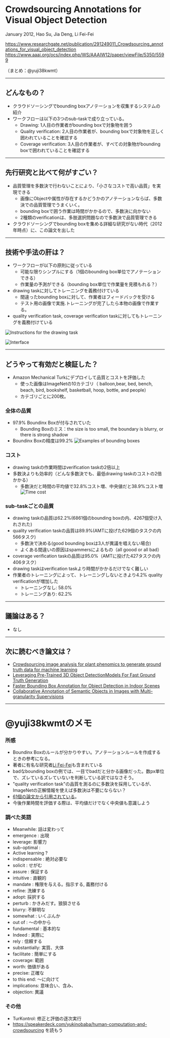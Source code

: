 Crowdsourcing Annotations for Visual Object Detection
===

January 2012,  Hao Su, Jia Deng, Li Fei-Fei

https://www.researchgate.net/publication/291249011_Crowdsourcing_annotations_for_visual_object_detection
https://www.aaai.org/ocs/index.php/WS/AAAIW12/paper/viewFile/5350/5599

（まとめ：@yuji38kwmt）

---

## どんなもの？

* クラウドソーシングでbounding boxアノテーションを収集するシステムの紹介
* ワークフローは以下の3つのsub-taskで成り立っている。
    * Drawing: 1人目の作業者がbounding boxで対象物を囲う
    * Quality verification: 2人目の作業者が、bounding boxで対象物を正しく囲われていることを確認する
    * Coverage verification: 3人目の作業者が、すべての対象物がbounding boxで囲われていることを確認する


---
## 先行研究と比べて何がすごい？
* 品質管理を多数決で行わないことにより、「小さなコストで高い品質」を実現できる
    * 画像にObjectや属性が存在するかどうかのアノテーションならば、多数決での品質管理でうまくいく。
    * bounding boxで囲う作業は時間がかかるので、多数決に向かない
    * 2種類のverificationは、多肢選択問題なので多数決で品質管理できる
* クラウドソーシングでbounding boxを集める詳細な研究がない時代（2012年時点）に、この論文を出した


---

## 技術や手法の肝は？

* ワークフローが以下の原則に従っている
    * 可能な限りシンプルにする（1個のbounding box単位でアノテーションできる）
    * 作業量の予測ができる（bounding box単位で作業量を見積もれる？）
* drawing taskに対してトレーニングを義務付けている
    * 間違ったbounding boxに対して、作業者はフィードバックを受ける
    * テスト用の画像で実施.トレーニングが完了したら本物の画像で作業する。
* quality verification task, coverage verification taskに対してもトレーニングを義務付けている

![Instructions for the drawing task](yuji38kwmt/instructions-for-drawing.PNG)

![Interface](yuji38kwmt/interface.PNG)

---

## どうやって有効だと検証した？

* Amazon Mechanical Turkにデプロイして品質とコストを評価した
    * 使った画像はImageNetの10カテゴリ（ balloon,bear, bed, bench, beach, bird, bookshelf, basketball, hoop, bottle, and people）
    * カテゴリごとに200枚。

### 全体の品質
* 97.9% Boundinx Boxが付与されていた
    * Bounding Boxのミス：the size is too small, the boundary is blurry, or there is strong shadow
* Boundinx Boxの精度は99.2%
![Examples of bounding boxes](yuji38kwmt/example-bbox.PNG)

### コスト
* drawing taskの作業時間はverification taskの2倍以上
* 多数決よりも効率的（どんな多数決でも、最低drawing taskのコストの2倍かかる）
    * 多数決だと時間の平均値で32.8%コスト増、中央値だと38.9%コスト増
![Time cost](yuji38kwmt/time-cost.PNG)

### sub-taskごとの品質
* drawing taskの品質は62.2%(6861個のbounding boxの内、4267個受け入れされた)
* quality verification taskの品質は89.9%(AMTに投げた629個のタスクの内566タスク)
    * 多数決で決める(good bounding boxは3人が異議を唱えない場合)
    * よくある間違いの原因はspammersによるもの（all goood or all bad）
* coverage verification taskの品質は95.0%（AMTに投げた427タスクの内406タスク）
* drawing taskはverification taskより時間がかかるだけでなく難しい
* 作業者のトレーニングによって、トレーニングしないときより4.2% quality verificationが増加した
    * トレーニングなし: 58.0%
    * トレーニングあり: 62.2%



---

## 議論はある？
* なし

---


## 次に読むべき論文は？

* [Crowdsourcing image analysis for plant phenomics to generate ground truth data for machine learning](https://www.researchgate.net/publication/326702734_Crowdsourcing_image_analysis_for_plant_phenomics_to_generate_ground_truth_data_for_machine_learning)
* [Leveraging Pre-Trained 3D Object DetectionModels For Fast Ground Truth Generation](https://www.researchgate.net/publication/326459092_Leveraging_Pre-Trained_3D_Object_DetectionModels_For_Fast_Ground_Truth_Generation)
* [Faster Bounding Box Annotation for Object Detection in Indoor Scenes](https://www.researchgate.net/publication/326290689_Faster_Bounding_Box_Annotation_for_Object_Detection_in_Indoor_Scenes)
* [Collaborative Annotation of Semantic Objects in Images with Multi-granularity Supervisions](https://www.researchgate.net/publication/328372381_Collaborative_Annotation_of_Semantic_Objects_in_Images_with_Multi-granularity_Supervisions)


-------
# @yuji38kwmtのメモ

### 所感
* Boundinx Boxのルールが分かりやすい。アノテーションルールを作成するときの参考になる。
* 著者に有名な研究者[Li Fei-Fei](https://en.wikipedia.org/wiki/Fei-Fei_Li)も含まれている
* badなbounding boxの例では、一目でbadだと分かる画像だった。数px単位で、ズレているズレていないを判断している訳ではなさそう。
* "quality verification task"の品質を測るのに多数決を採用しているが、ImageNetの正解情報を使えば多数決は不要にならない？
* [61個の論文から引用されている](https://www.researchgate.net/publication/291249011_Crowdsourcing_annotations_for_visual_object_detection)。
* 今後作業時間を評価する際は、平均値だけでなく中央値も意識しよう

### 調べた英語
* Meanwhile: 話は変わって
* emergence : 出現
* leverage: 影響力
* sub-optimal : 
* Active learning ?
* indispensable : 絶対必要な
* solicit : せがむ
* assure : 保証する
* intuitive : 直観的
* mandate : 権限を与える。指示する, 義務付ける
* refine: 洗練する
* adopt: 採択する
* perturb : かきみだす。狼狽させる
* blurry: 不鮮明な
* somewhat : いくぶんか
* out of : ～の中から
* fundamental : 基本的な
* Indeed : 実際に
* rely : 信頼する
* substantially: 実質、大体
* facilitate : 簡単にする
* coverage: 範囲
* worth: 価値がある
* precise: 正確な
* to this end: ～に向けて
* implications: 意味合い、含み、
* objection: 異議


### その他
* TurKontrol: 修正と評価の逐次実行
* https://speakerdeck.com/yukinobaba/human-computation-and-crowdsourcing を読もう
